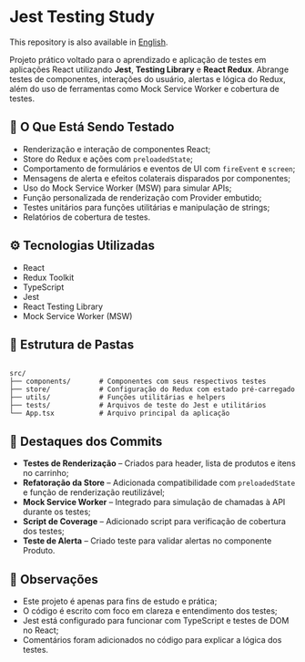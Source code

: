 <h1>Jest Testing Study</h1>
<p>
  This repository is also available in <a href="./README.md">English</a>.
</p>
<p>
  Projeto prático voltado para o aprendizado e aplicação de testes em aplicações React utilizando <strong>Jest</strong>, <strong>Testing Library</strong> e <strong>React Redux</strong>. Abrange testes de componentes, interações do usuário, alertas e lógica do Redux, além do uso de ferramentas como Mock Service Worker e cobertura de testes.
</p>
<h2>🧪 O Que Está Sendo Testado</h2>
<ul>
  <li>Renderização e interação de componentes React;</li>
  <li>Store do Redux e ações com <code>preloadedState</code>;</li>
  <li>Comportamento de formulários e eventos de UI com <code>fireEvent</code> e <code>screen</code>;</li>
  <li>Mensagens de alerta e efeitos colaterais disparados por componentes;</li>
  <li>Uso do Mock Service Worker (MSW) para simular APIs;</li>
  <li>Função personalizada de renderização com Provider embutido;</li>
  <li>Testes unitários para funções utilitárias e manipulação de strings;</li>
  <li>Relatórios de cobertura de testes.</li>
</ul>
<h2>⚙️ Tecnologias Utilizadas</h2>
<ul>
  <li>React</li>
  <li>Redux Toolkit</li>
  <li>TypeScript</li>
  <li>Jest</li>
  <li>React Testing Library</li>
  <li>Mock Service Worker (MSW)</li>
</ul>
<h2>📂 Estrutura de Pastas</h2>
<pre><code>
src/
├── components/       # Componentes com seus respectivos testes
├── store/            # Configuração do Redux com estado pré-carregado
├── utils/            # Funções utilitárias e helpers
├── tests/            # Arquivos de teste do Jest e utilitários
└── App.tsx           # Arquivo principal da aplicação
</code></pre>
<h2>📌 Destaques dos Commits</h2>
<ul>
  <li><strong>Testes de Renderização</strong> – Criados para header, lista de produtos e itens no carrinho;</li>
  <li><strong>Refatoração da Store</strong> – Adicionada compatibilidade com <code>preloadedState</code> e função de renderização reutilizável;</li>
  <li><strong>Mock Service Worker</strong> – Integrado para simulação de chamadas à API durante os testes;</li>
  <li><strong>Script de Coverage</strong> – Adicionado script para verificação de cobertura dos testes;</li>
  <li><strong>Teste de Alerta</strong> – Criado teste para validar alertas no componente Produto.</li>
</ul>
<h2>📝 Observações</h2>
<ul>
  <li>Este projeto é apenas para fins de estudo e prática;</li>
  <li>O código é escrito com foco em clareza e entendimento dos testes;</li>
  <li>Jest está configurado para funcionar com TypeScript e testes de DOM no React;</li>
  <li>Comentários foram adicionados no código para explicar a lógica dos testes.</li>
</ul>
